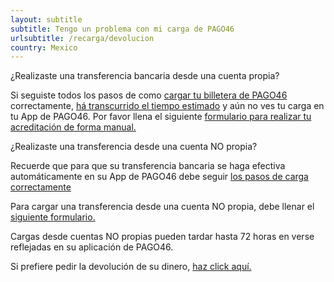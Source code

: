 ```yaml
---
layout: subtitle
subtitle: Tengo un problema con mi carga de PAGO46
urlsubtitle: /recarga/devolucion
country: Mexico
---
```

¿Realizaste una transferencia bancaria desde una cuenta propia?

Si seguiste todos los pasos de como [cargar tu billetera de PAGO46](/recarga/como-transferencia) correctamente, [há transcurrido el tiempo estimado](/recarga/como-transferencia) y aún no ves tu carga en tu App de PAGO46. Por favor llena el siguiente [formulario para realizar tu acreditación de forma manual.](/contactanos/10)



¿Realizaste una transferencia desde una cuenta NO propia?

Recuerde que para que su transferencia bancaria se haga efectiva automáticamente en su App de PAGO46 debe seguir [los pasos de carga correctamente](/recarga/como-transferencia)

Para cargar una transferencia desde una cuenta NO propia, debe llenar el [siguiente formulario.](/contactanos/7)

Cargas desde cuentas NO propias pueden tardar hasta 72 horas en verse reflejadas en su aplicación de PAGO46.

Si prefiere pedir la devolución de su dinero, [haz click aquí.](/contactanos/4)